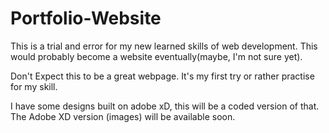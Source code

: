 # Portfolio-Website


This is a trial and error for my new learned skills of web development. This would probably become a website eventually(maybe, I'm not sure yet). 


Don't Expect this to be a great webpage. It's my first try or rather practise for my skill.

I have some designs built on adobe xD, this will be a coded version of that. The Adobe XD version (images) will be available soon.